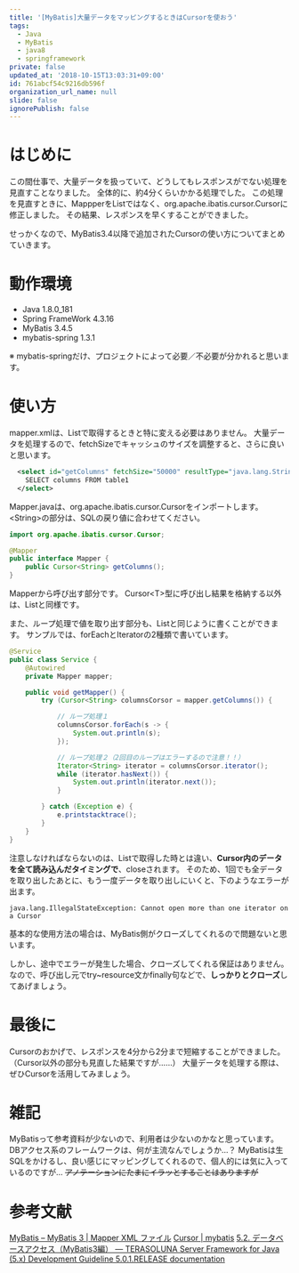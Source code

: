 ```yaml
---
title: '[MyBatis]大量データをマッピングするときはCursorを使おう'
tags:
  - Java
  - MyBatis
  - java8
  - springframework
private: false
updated_at: '2018-10-15T13:03:31+09:00'
id: 761abcf54c9216db596f
organization_url_name: null
slide: false
ignorePublish: false
---
```

# はじめに

この間仕事で、大量データを扱っていて、どうしてもレスポンスがでない処理を見直すことなりました。
全体的に、約4分くらいかかる処理でした。
この処理を見直すときに、MappperをListではなく、org.apache.ibatis.cursor.Cursorに修正しました。
その結果、レスポンスを早くすることができました。

せっかくなので、MyBatis3.4以降で追加されたCursorの使い方についてまとめていきます。

# 動作環境

- Java 1.8.0_181
- Spring FrameWork 4.3.16
- MyBatis 3.4.5
- mybatis-spring 1.3.1

※ mybatis-springだけ、プロジェクトによって必要／不必要が分かれると思います。

# 使い方

mapper.xmlは、Listで取得するときと特に変える必要はありません。
大量データを処理するので、fetchSizeでキャッシュのサイズを調整すると、さらに良いと思います。

```mapper.xml
  <select id="getColumns" fetchSize="50000" resultType="java.lang.String">
    SELECT columns FROM table1
  </select>
```

Mapper.javaは、org.apache.ibatis.cursor.Cursorをインポートします。
\<String>の部分は、SQLの戻り値に合わせてください。

```Mapper.java
import org.apache.ibatis.cursor.Cursor;

@Mapper
public interface Mapper {
    public Cursor<String> getColumns();
}
```

Mapperから呼び出す部分です。
Cursor\<T>型に呼び出し結果を格納する以外は、Listと同様です。

また、ループ処理で値を取り出す部分も、Listと同じように書くことができます。
サンプルでは、forEachとIteratorの2種類で書いています。

```Service.java
@Service
public class Service {
    @Autowired
    private Mapper mapper;

    public void getMapper() {
        try (Cursor<String> columnsCorsor = mapper.getColumns()) {

            // ループ処理１
            columnsCorsor.forEach(s -> {
                System.out.println(s);
            });

            // ループ処理２（2回目のループはエラーするので注意！！）
            Iterator<String> iterator = columnsCorsor.iterator();
            while (iterator.hasNext()) {
                System.out.println(iterator.next());
            }

        } catch (Exception e) {
            e.printstacktrace();
        }
    }
}
```

注意しなければならないのは、Listで取得した時とは違い、**Cursor内のデータを全て読み込んだタイミングで**、closeされます。
そのため、1回でも全データを取り出したあとに、もう一度データを取り出しにいくと、下のようなエラーが出ます。

```
java.lang.IllegalStateException: Cannot open more than one iterator on a Cursor
```

基本的な使用方法の場合は、MyBatis側がクローズしてくれるので問題ないと思います。

しかし、途中でエラーが発生した場合、クローズしてくれる保証はありません。
なので、呼び出し元でtry~resource文かfinally句などで、**しっかりとクローズ**してあげましょう。

# 最後に

Cursorのおかげで、レスポンスを4分から2分まで短縮することができました。
（Cursor以外の部分も見直した結果ですが……）
大量データを処理する際は、ぜひCursorを活用してみましょう。


# 雑記
MyBatisって参考資料が少ないので、利用者は少ないのかなと思っています。
DBアクセス系のフレームワークは、何が主流なんでしょうか…？
MyBatisは生SQLをかけるし、良い感じにマッピングしてくれるので、個人的には気に入っているのですが…
~~アノテーションにたまにイラッとすることはありますが~~

# 参考文献
[MyBatis – MyBatis 3 | Mapper XML ファイル](http://www.mybatis.org/mybatis-3/ja/sqlmap-xml.html)
[Cursor | mybatis](http://www.mybatis.org/mybatis-3/apidocs/reference/org/apache/ibatis/cursor/Cursor.html)
[5.2. データベースアクセス（MyBatis3編） — TERASOLUNA Server Framework for Java (5.x) Development Guideline 5.0.1.RELEASE documentation](https://terasolunaorg.github.io/guideline/5.0.1.RELEASE/ja/ArchitectureInDetail/DataAccessMyBatis3.html)
